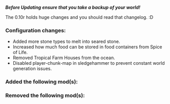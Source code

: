 ***Before Updating ensure that you take a backup of your world!***

The 0.10r holds huge changes and you should read that changelog. :D

### **__Configuration changes:__**
* Added more stone types to melt into seared stone.
* Increased how much food can be stored in food containers from Spice of Life.
* Removed Tropical Farm Houses from the ocean.
* Disabled player-chunk-map in sledgehammer to prevent constant world generation issues.

### **__Added the following mod(s):__**

### **__Removed the following mod(s):__**